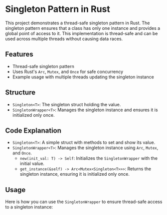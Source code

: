 # Singleton Pattern in Rust

This project demonstrates a thread-safe singleton pattern in Rust. The singleton pattern ensures that a class has only one instance and provides a global point of access to it. This implementation is thread-safe and can be used across multiple threads without causing data races.

## Features

- Thread-safe singleton pattern
- Uses Rust's `Arc`, `Mutex`, and `Once` for safe concurrency
- Example usage with multiple threads updating the singleton instance

## Structure

- `Singleton<T>`: The singleton struct holding the value.
- `SingletonWrapper<T>`: Manages the singleton instance and ensures it is initialized only once.

## Code Explanation

- `Singleton<T>`: A simple struct with methods to set and show its value.
- `SingletonWrapper<T>`: Manages the singleton instance using `Arc`, `Mutex`, and `Once`.
  - `new(init_val: T) -> Self`: Initializes the `SingletonWrapper` with the initial value.
  - `get_instance(&self) -> Arc<Mutex<Singleton<T>>>`: Returns the singleton instance, ensuring it is initialized only once.

## Usage

Here is how you can use the `SingletonWrapper` to ensure thread-safe access to a singleton instance: